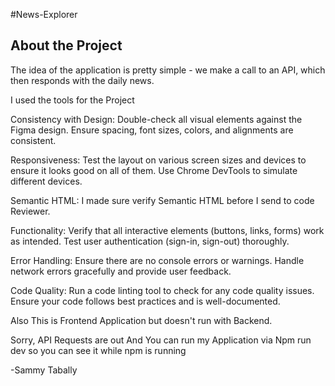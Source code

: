 #News-Explorer

## About the Project 



The idea of the application is pretty simple - we make a call to an API, which then responds with the daily news.


I used the tools for the Project 

Consistency with Design:
Double-check all visual elements against the Figma design.
Ensure spacing, font sizes, colors, and alignments are consistent.

Responsiveness:
Test the layout on various screen sizes and devices to ensure it looks good on all of them.
Use Chrome DevTools to simulate different devices.

Semantic HTML:
I made sure verify Semantic HTML before I send to code Reviewer.


Functionality:
Verify that all interactive elements (buttons, links, forms) work as intended.
Test user authentication (sign-in, sign-out) thoroughly.

Error Handling:
Ensure there are no console errors or warnings.
Handle network errors gracefully and provide user feedback.


Code Quality:
Run a code linting tool to check for any code quality issues.
Ensure your code follows best practices and is well-documented.








Also This is Frontend Application but doesn't run with Backend.



Sorry, API Requests are out And You can run my Application via Npm run dev so you can see it while npm is running 

-Sammy Tabally



